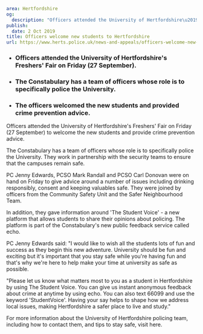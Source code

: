 ```yaml
area: Hertfordshire
og:
  description: "Officers attended the University of Hertfordshire\u2019s Freshers\u2019 Fair on Friday (27 September) to welcome the new students and provide crime prevention advice."
publish:
  date: 2 Oct 2019
title: Officers welcome new students to Hertfordshire
url: https://www.herts.police.uk/news-and-appeals/officers-welcome-new-students-to-hertfordshire-0845
```

* ### Officers attended the University of Hertfordshire's Freshers' Fair on Friday (27 September).

 * ### The Constabulary has a team of officers whose role is to specifically police the University.

 * ### The officers welcomed the new students and provided crime prevention advice.

Officers attended the University of Hertfordshire's Freshers' Fair on Friday (27 September) to welcome the new students and provide crime prevention advice.

The Constabulary has a team of officers whose role is to specifically police the University. They work in partnership with the security teams to ensure that the campuses remain safe.

PC Jenny Edwards, PCSO Mark Randall and PCSO Carl Donovan were on hand on Friday to give advice around a number of issues including drinking responsibly, consent and keeping valuables safe. They were joined by officers from the Community Safety Unit and the Safer Neighbourhood Team.

In addition, they gave information around 'The Student Voice' - a new platform that allows students to share their opinions about policing. The platform is part of the Constabulary's new public feedback service called echo.

PC Jenny Edwards said: "I would like to wish all the students lots of fun and success as they begin this new adventure. University should be fun and exciting but it's important that you stay safe while you're having fun and that's why we're here to help make your time at university as safe as possible.

"Please let us know what matters most to you as a student in Hertfordshire by using The Student Voice. You can give us instant anonymous feedback about crime at anytime by using echo. You can also text 66099 and use the keyword 'StudentVoice'. Having your say helps to shape how we address local issues, making Hertfordshire a safer place to live and study."

For more information about the University of Hertfordshire policing team, including how to contact them, and tips to stay safe, visit here.
